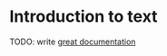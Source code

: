 # Introduction to text

TODO: write [great documentation](http://jacobian.org/writing/what-to-write/)
